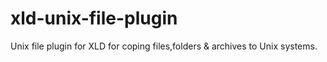 # xld-unix-file-plugin
Unix file plugin for XLD for coping files,folders &amp; archives to Unix systems.
